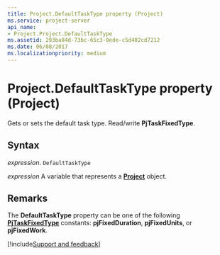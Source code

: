 ```yaml
---
title: Project.DefaultTaskType property (Project)
ms.service: project-server
api_name:
- Project.Project.DefaultTaskType
ms.assetid: 293ba84d-73bc-65c3-0ede-c5d402cd7212
ms.date: 06/08/2017
ms.localizationpriority: medium
---
```



# Project.DefaultTaskType property (Project)

Gets or sets the default task type. Read/write **PjTaskFixedType**.


## Syntax

_expression_. `DefaultTaskType`

_expression_ A variable that represents a **[Project](project.project.md)** object.


## Remarks

The **DefaultTaskType** property can be one of the following **[PjTaskFixedType](Project.PjTaskFixedType.md)** constants: **pjFixedDuration**, **pjFixedUnits**, or **pjFixedWork**.

[!include[Support and feedback](~/includes/feedback-boilerplate.md)]